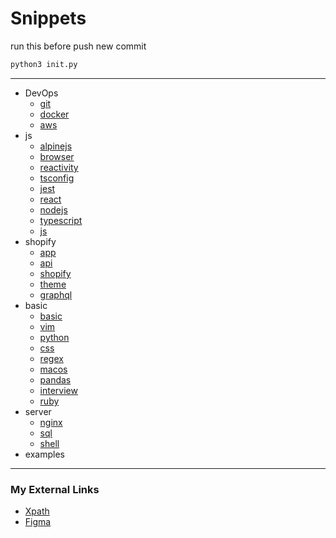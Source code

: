 
# Snippets

run this before push new commit

```bash
python3 init.py
```

---

- DevOps
  - [git](./DevOps/Git.md)
  - [docker](./DevOps/Docker.md)
  - [aws](./DevOps/AWS.md)
- js
  - [alpinejs](./js/Alpinejs.md)
  - [browser](./js/Browser.md)
  - [reactivity](./js/Reactivity.md)
  - [tsconfig](./js/Tsconfig.md)
  - [jest](./js/Jest.md)
  - [react](./js/React.md)
  - [nodejs](./js/Nodejs.md)
  - [typescript](./js/Typescript.md)
  - [js](./js/Js.md)
- shopify
  - [app](./shopify/App.md)
  - [api](./shopify/Api.md)
  - [shopify](./shopify/Shopify.md)
  - [theme](./shopify/Theme.md)
  - [graphql](./shopify/Graphql.md)
- basic
  - [basic](./basic/Basic.md)
  - [vim](./basic/Vim.md)
  - [python](./basic/Python.md)
  - [css](./basic/CSS.md)
  - [regex](./basic/Regex.md)
  - [macos](./basic/MacOS.md)
  - [pandas](./basic/Pandas.md)
  - [interview](./basic/interview.md)
  - [ruby](./basic/Ruby.md)
- server
  - [nginx](./server/Nginx.md)
  - [sql](./server/SQL.md)
  - [shell](./server/Shell.md)
- examples

---

### My External Links

- [Xpath](http://xpather.com/)
- [Figma](https://www.figma.com/file/GAMKg6zWYqYId04ICOHOPq/funny?node-id=1%3A2)

